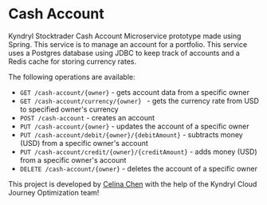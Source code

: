 # Cash Account

Kyndryl Stocktrader Cash Account Microservice prototype made using Spring. This service is to manage an account for a portfolio. This service uses a Postgres database using JDBC to keep track of accounts and a Redis cache for storing currency rates.

The following operations are available:

- `GET /cash-account/{owner}` - gets account data from a specific owner
- `GET /cash-account/currency/{owner} ` - gets the currency rate from USD to specified owner's currency
- `POST /cash-account` - creates an account
- `PUT /cash-account/{owner}` - updates the account of a specific owner
- `PUT /cash-account/debit/{owner}/{debitAmount}` - subtracts money (USD) from a specific owner's account
- `PUT /cash-account/credit/{owner}/{creditAmount}` - adds money (USD) from a specific owner's account
- `DELETE /cash-account/{owner}` - deletes the account of a specific owner

This project is developed by [Celina Chen](https://github.com/CC9759) with the help of the Kyndryl Cloud Journey Optimization team!